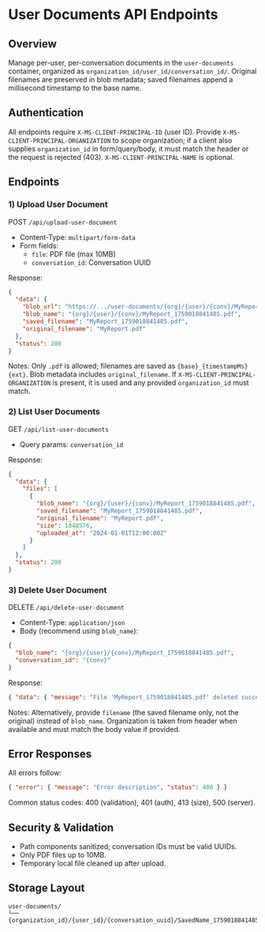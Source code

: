 # User Documents API Endpoints

## Overview
Manage per-user, per-conversation documents in the `user-documents` container, organized as `organization_id/user_id/conversation_id/`. Original filenames are preserved in blob metadata; saved filenames append a millisecond timestamp to the base name.

## Authentication
All endpoints require `X-MS-CLIENT-PRINCIPAL-ID` (user ID). Provide `X-MS-CLIENT-PRINCIPAL-ORGANIZATION` to scope organization; if a client also supplies `organization_id` in form/query/body, it must match the header or the request is rejected (403). `X-MS-CLIENT-PRINCIPAL-NAME` is optional.

## Endpoints

### 1) Upload User Document
POST `/api/upload-user-document`

- Content-Type: `multipart/form-data`
- Form fields:
  - `file`: PDF file (max 10MB)
  - `conversation_id`: Conversation UUID

Response:
```json
{
  "data": {
    "blob_url": "https://.../user-documents/{org}/{user}/{conv}/MyReport_1759018841485.pdf",
    "blob_name": "{org}/{user}/{conv}/MyReport_1759018841485.pdf",
    "saved_filename": "MyReport_1759018841485.pdf",
    "original_filename": "MyReport.pdf"
  },
  "status": 200
}
```

Notes: Only `.pdf` is allowed; filenames are saved as `{base}_{timestampMs}{ext}`. Blob metadata includes `original_filename`. If `X-MS-CLIENT-PRINCIPAL-ORGANIZATION` is present, it is used and any provided `organization_id` must match.

### 2) List User Documents
GET `/api/list-user-documents`

- Query params: `conversation_id`

Response:
```json
{
  "data": {
    "files": [
      {
        "blob_name": "{org}/{user}/{conv}/MyReport_1759018841485.pdf",
        "saved_filename": "MyReport_1759018841485.pdf",
        "original_filename": "MyReport.pdf",
        "size": 1048576,
        "uploaded_at": "2024-01-01T12:00:00Z"
      }
    ]
  },
  "status": 200
}
```

### 3) Delete User Document
DELETE `/api/delete-user-document`

- Content-Type: `application/json`
- Body (recommend using `blob_name`):
```json
{
  "blob_name": "{org}/{user}/{conv}/MyReport_1759018841485.pdf",
  "conversation_id": "{conv}"
}
```

Response:
```json
{ "data": { "message": "File 'MyReport_1759018841485.pdf' deleted successfully" }, "status": 200 }
```

Notes: Alternatively, provide `filename` (the saved filename only, not the original) instead of `blob_name`. Organization is taken from header when available and must match the body value if provided.

## Error Responses
All errors follow:
```json
{ "error": { "message": "Error description", "status": 400 } }
```

Common status codes: 400 (validation), 401 (auth), 413 (size), 500 (server).

## Security & Validation
- Path components sanitized; conversation IDs must be valid UUIDs.
- Only PDF files up to 10MB.
- Temporary local file cleaned up after upload.

## Storage Layout
```
user-documents/
└── {organization_id}/{user_id}/{conversation_uuid}/SavedName_1759018841485.pdf
```
